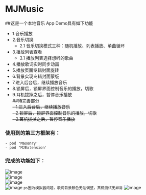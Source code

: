 # MJMusic
##这是一个本地音乐 App Demo具有如下功能
- 1.音乐播放
- 2.音乐切换
  - 2.1 音乐切换模式三种：随机播放、列表播放、单曲循环
- 3.播放列表查看
  - 3.1 播放列表选择想听的歌曲
- 4.播放歌词实时同步动画
- 5.播放页面专辑封面旋转
- 6.背景实现专辑封面蒙版
- 7.进入后台后，继续播放音乐
- 8.锁屏后，锁屏界面控制音乐的播放，切歌
- 9.耳机拔掉之后，暂停音乐播放	
##待完善部分		
~~- 1.进入后台后，继续播放音乐~~	
~~- 2.锁屏后，锁屏界面控制音乐的播放，切歌~~	
~~- 3.耳机拔掉之后，暂停音乐播放~~	

### 使用到的第三方框架有：
	- pod 'Masonry'
	- pod 'MJExtension'

### 完成的功能如下：

![image](https://github.com/sunmengxiang/MJMusic/blob/master/functionImage/listPlay.png)	
![image](https://github.com/sunmengxiang/MJMusic/blob/master/functionImage/lrcLineLabel.png)	
![image](https://github.com/sunmengxiang/MJMusic/blob/master/functionImage/randomPlay.png)		
![image](https://github.com/sunmengxiang/MJMusic/blob/master/functionImage/songAnimation.png) 
`ps因为模拟器问题，歌词背景颜色无法调整，真机测试无异常`
![image](https://github.com/sunmengxiang/MJMusic/blob/master/functionImage/songList.png)	
